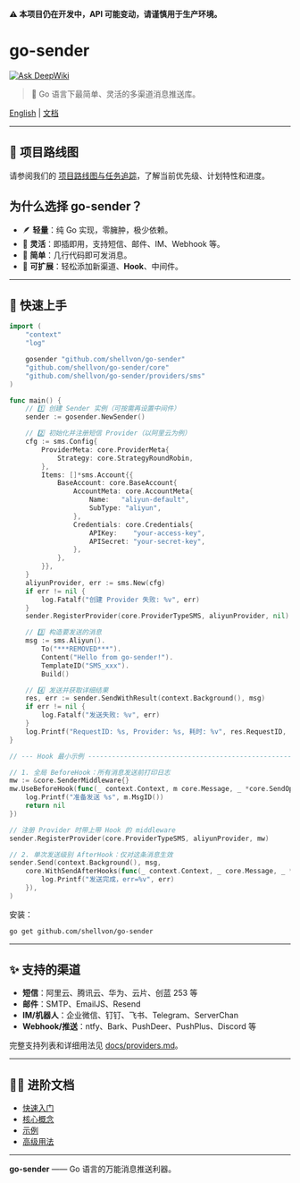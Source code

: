 **⚠️ 本项目仍在开发中，API 可能变动，请谨慎用于生产环境。**

# go-sender

[![Ask DeepWiki](https://deepwiki.com/badge.svg)](https://deepwiki.com/shellvon/go-sender)

> 🚀 Go 语言下最简单、灵活的多渠道消息推送库。

[English](./README.md) | [文档](./docs/getting-started.md)

---

## 🚀 项目路线图

请参阅我们的 [项目路线图与任务追踪](https://github.com/shellvon/go-sender/issues/1)，了解当前优先级、计划特性和进度。

## 为什么选择 go-sender？

- 🪶 **轻量**：纯 Go 实现，零臃肿，极少依赖。
- 🧩 **灵活**：即插即用，支持短信、邮件、IM、Webhook 等。
- 🚀 **简单**：几行代码即可发消息。
- 🔌 **可扩展**：轻松添加新渠道、**Hook**、中间件。

---

## 🚀 快速上手

```go
import (
    "context"
    "log"

    gosender "github.com/shellvon/go-sender"
    "github.com/shellvon/go-sender/core"
    "github.com/shellvon/go-sender/providers/sms"
)

func main() {
    // 1️⃣ 创建 Sender 实例（可按需再设置中间件）
    sender := gosender.NewSender()

    // 2️⃣ 初始化并注册短信 Provider（以阿里云为例）
    cfg := sms.Config{
        ProviderMeta: core.ProviderMeta{
            Strategy: core.StrategyRoundRobin,
        },
        Items: []*sms.Account{{
            BaseAccount: core.BaseAccount{
                AccountMeta: core.AccountMeta{
                    Name:   "aliyun-default",
                    SubType: "aliyun",
                },
                Credentials: core.Credentials{
                    APIKey:    "your-access-key",
                    APISecret: "your-secret-key",
                },
            },
        }},
    }
    aliyunProvider, err := sms.New(cfg)
    if err != nil {
        log.Fatalf("创建 Provider 失败: %v", err)
    }
    sender.RegisterProvider(core.ProviderTypeSMS, aliyunProvider, nil)

    // 3️⃣ 构造要发送的消息
    msg := sms.Aliyun().
        To("***REMOVED***").
        Content("Hello from go-sender!").
        TemplateID("SMS_xxx").
        Build()

    // 4️⃣ 发送并获取详细结果
    res, err := sender.SendWithResult(context.Background(), msg)
    if err != nil {
        log.Fatalf("发送失败: %v", err)
    }
    log.Printf("RequestID: %s, Provider: %s, 耗时: %v", res.RequestID, res.ProviderName, res.Elapsed)
}

// --- Hook 最小示例 ---------------------------------------------------

// 1. 全局 BeforeHook：所有消息发送前打印日志
mw := &core.SenderMiddleware{}
mw.UseBeforeHook(func(_ context.Context, m core.Message, _ *core.SendOptions) error {
    log.Printf("准备发送 %s", m.MsgID())
    return nil
})

// 注册 Provider 时带上带 Hook 的 middleware
sender.RegisterProvider(core.ProviderTypeSMS, aliyunProvider, mw)

// 2. 单次发送级别 AfterHook：仅对这条消息生效
sender.Send(context.Background(), msg,
    core.WithSendAfterHooks(func(_ context.Context, _ core.Message, _ *core.SendOptions, _ *core.SendResult, err error) {
        log.Printf("发送完成，err=%v", err)
    }),
)

```

安装：

```bash
go get github.com/shellvon/go-sender
```

---

## ✨ 支持的渠道

- **短信**：阿里云、腾讯云、华为、云片、创蓝 253 等
- **邮件**：SMTP、EmailJS、Resend
- **IM/机器人**：企业微信、钉钉、飞书、Telegram、ServerChan
- **Webhook/推送**：ntfy、Bark、PushDeer、PushPlus、Discord 等

完整支持列表和详细用法见 [docs/providers.md](docs/providers.md)。

---

## 🧑‍💻 进阶文档

- [快速入门](./docs/getting-started.md)
- [核心概念](./docs/concepts.md)
- [示例](./docs/examples.md)
- [高级用法](./docs/advanced.md)

---

**go-sender** —— Go 语言的万能消息推送利器。
